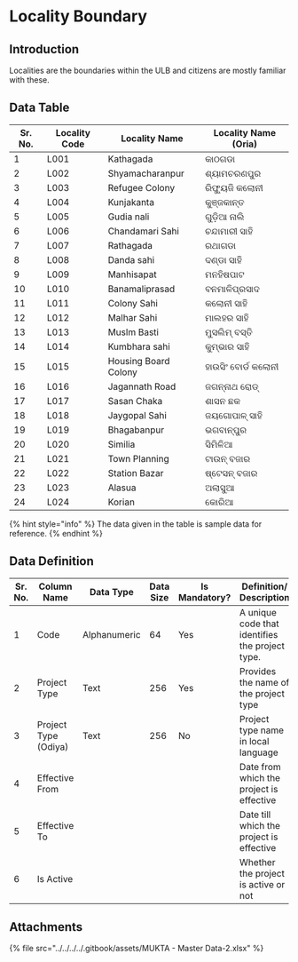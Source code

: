 # Locality Boundary

## Introduction

Localities are the boundaries within the ULB and citizens are mostly familiar with these.

## Data Table

| Sr. No. | Locality Code | Locality Name        | Locality Name (Oria) |
| ------- | ------------- | -------------------- | -------------------- |
| 1       | L001          | Kathagada            | କାଠଗଡା               |
| 2       | L002          | Shyamacharanpur      | ଶ୍ୟାମଚରଣପୁର          |
| 3       | L003          | Refugee Colony       | ରିଫ୍ୟୁଜି କଲୋନୀ       |
| 4       | L004          | Kunjakanta           | କୁଞ୍ଜକାନ୍ତ           |
| 5       | L005          | Gudia nali           | ଗୁଡ଼ିଆ ନାଲି           |
| 6       | L006          | Chandamari Sahi      | ଚନ୍ଦାମାରୀ ସାହି       |
| 7       | L007          | Rathagada            | ରଥାଗଡା               |
| 8       | L008          | Danda sahi           | ଦଣ୍ଡା ସାହି           |
| 9       | L009          | Manhisapat           | ମନହିଷପାଟ             |
| 10      | L010          | Banamaliprasad       | ବନମାଳିପ୍ରସାଦ         |
| 11      | L011          | Colony Sahi          | କଲୋନୀ ସାହି           |
| 12      | L012          | Malhar Sahi          | ମାଲହର ସାହି           |
| 13      | L013          | Muslm Basti          | ମୁସଲିମ୍ ବସ୍ତି        |
| 14      | L014          | Kumbhara sahi        | କୁମ୍ଭାର ସାହି         |
| 15      | L015          | Housing Board Colony | ହାଉସିଂ ବୋର୍ଡ କଲୋନୀ   |
| 16      | L016          | Jagannath Road       | ଜଗନ୍ନାଥ ରୋଡ୍         |
| 17      | L017          | Sasan Chaka          | ଶାସନ ଛକ              |
| 18      | L018          | Jaygopal Sahi        | ଜୟଗୋପାଳ୍ ସାହି        |
| 19      | L019          | Bhagabanpur          | ଭଗବାନ୍ପୁର            |
| 20      | L020          | Similia              | ସିମିଳିଆ              |
| 21      | L021          | Town Planning        | ଟାଉନ୍ ବଜାର           |
| 22      | L022          | Station Bazar        | ଷ୍ଟେସନ୍ ବଜାର         |
| 23      | L023          | Alasua               | ଅଲାସୁଆ               |
| 24      | L024          | Korian               | କୋରିଆ                |

{% hint style="info" %}
The data given in the table is sample data for reference.
{% endhint %}

## Data Definition

| Sr. No. | Column Name          | Data Type    | Data Size | Is Mandatory? | Definition/ Description                         |
| ------- | -------------------- | ------------ | --------- | ------------- | ----------------------------------------------- |
| 1       | Code                 | Alphanumeric | 64        | Yes           | A unique code that identifies the project type. |
| 2       | Project Type         | Text         | 256       | Yes           | Provides the name of the project type           |
| 3       | Project Type (Odiya) | Text         | 256       | No            | Project type name in local language             |
| 4       | Effective From       |              |           |               | Date from which the project is effective        |
| 5       | Effective To         |              |           |               | Date till which the project is effective        |
| 6       | Is Active            |              |           |               | Whether the project is active or not            |

## Attachments

{% file src="../../../../.gitbook/assets/MUKTA - Master Data-2.xlsx" %}
